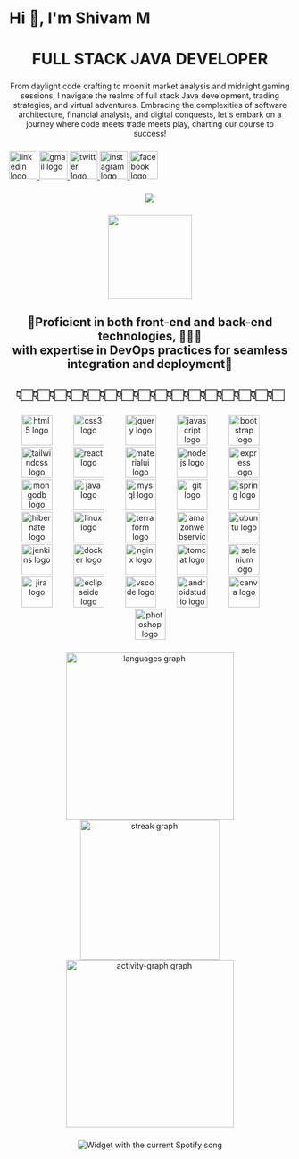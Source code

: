 <h1 align="left">Hi 👋, I'm Shivam M</h1>

###

<h1 align="center">FULL STACK JAVA DEVELOPER</h1>

###

<p align="center">From daylight code crafting to moonlit market analysis and midnight gaming sessions, I navigate the realms of full stack Java development, trading strategies, and virtual adventures. Embracing the complexities of software architecture, financial analysis, and digital conquests, let's embark on a journey where code meets trade meets play, charting our course to success!</p>

###

<div align="left">
  <a href="https://www.linkedin.com/in/shivam-malvade-101x/" target="_blank">
    <img src="https://img.shields.io/static/v1?message=LinkedIn&logo=linkedin&label=&color=0077B5&logoColor=white&labelColor=&style=for-the-badge" height="50" alt="linkedin logo"  />
  </a>
  <a href="mailto:malvadeshivam@gmail.com" target="_blank">
    <img src="https://img.shields.io/static/v1?message=Gmail&logo=gmail&label=&color=D14836&logoColor=white&labelColor=&style=for-the-badge" height="50" alt="gmail logo"  />
  </a>
  <a href="https://x.com/Shivam101x?t=FLuvEDnqjjYgAX7D3_AVkQ&s=08" target="_blank">
    <img src="https://img.shields.io/static/v1?message=Twitter&logo=twitter&label=&color=1DA1F2&logoColor=white&labelColor=&style=for-the-badge" height="50" alt="twitter logo"  />
  </a>
  <a href="https://www.instagram.com/shivam_101x" target="_blank">
    <img src="https://img.shields.io/static/v1?message=Instagram&logo=instagram&label=&color=E4405F&logoColor=white&labelColor=&style=for-the-badge" height="50" alt="instagram logo"  />
  </a>
  <a href="https://www.facebook.com/shivam.malvade.779" target="_blank">
    <img src="https://img.shields.io/static/v1?message=Facebook&logo=facebook&label=&color=1877F2&logoColor=white&labelColor=&style=for-the-badge" height="50" alt="facebook logo"  />
  </a>
</div>

###

<div align="center">
  <img src="https://profile-counter.glitch.me/shivam101x/count.svg?"  />
</div>

###

<div align="center">
  <img height="150" src="https://mir-s3-cdn-cf.behance.net/project_modules/hd/06f21a161921919.63cd7887d0a70.gif"  />
</div>

###

<h2 align="center">💯Proficient in both front-end and back-end technologies, 👨🏻‍💻<br>with expertise in DevOps practices for seamless integration and deployment🚀</h2>

###

<h2 align="center">👇🏻👇🏻👇🏻👇🏻👇🏻👇🏻👇🏻👇🏻👇🏻👇🏻👇🏻👇🏻👇🏻👇🏻👇🏻👇🏻</h2>

###

<div align="center">
  <img src="https://cdn.jsdelivr.net/gh/devicons/devicon/icons/html5/html5-plain-wordmark.svg" height="55" alt="html5 logo"  />
  <img width="30" />
  <img src="https://cdn.jsdelivr.net/gh/devicons/devicon/icons/css3/css3-plain-wordmark.svg" height="55" alt="css3 logo"  />
  <img width="30" />
  <img src="https://cdn.jsdelivr.net/gh/devicons/devicon/icons/jquery/jquery-plain-wordmark.svg" height="55" alt="jquery logo"  />
  <img width="30" />
  <img src="https://cdn.jsdelivr.net/gh/devicons/devicon/icons/javascript/javascript-plain.svg" height="55" alt="javascript logo"  />
  <img width="30" />
  <img src="https://cdn.jsdelivr.net/gh/devicons/devicon/icons/bootstrap/bootstrap-original-wordmark.svg" height="55" alt="bootstrap logo"  />
  <img width="30" />
  <img src="https://cdn.simpleicons.org/tailwindcss/06B6D4" height="55" alt="tailwindcss logo"  />
  <img width="30" />
  <img src="https://cdn.jsdelivr.net/gh/devicons/devicon/icons/react/react-original-wordmark.svg" height="55" alt="react logo"  />
  <img width="30" />
  <img src="https://cdn.simpleicons.org/mui/007FFF" height="55" alt="materialui logo"  />
  <img width="30" />
  <img src="https://cdn.simpleicons.org/nodedotjs/339933" height="55" alt="nodejs logo"  />
  <img width="30" />
  <img src="https://skillicons.dev/icons?i=express" height="55" alt="express logo"  />
  <img width="30" />
  <img src="https://cdn.jsdelivr.net/gh/devicons/devicon/icons/mongodb/mongodb-original-wordmark.svg" height="55" alt="mongodb logo"  />
  <img width="30" />
  <img src="https://cdn.jsdelivr.net/gh/devicons/devicon/icons/java/java-original-wordmark.svg" height="55" alt="java logo"  />
  <img width="30" />
  <img src="https://cdn.jsdelivr.net/gh/devicons/devicon/icons/mysql/mysql-original-wordmark.svg" height="55" alt="mysql logo"  />
  <img width="30" />
  <img src="https://cdn.jsdelivr.net/gh/devicons/devicon/icons/git/git-plain-wordmark.svg" height="55" alt="git logo"  />
  <img width="30" />
  <img src="https://cdn.jsdelivr.net/gh/devicons/devicon/icons/spring/spring-original-wordmark.svg" height="55" alt="spring logo"  />
  <img width="30" />
  <img src="https://skillicons.dev/icons?i=hibernate" height="55" alt="hibernate logo"  />
  <img width="30" />
  <img src="https://cdn.jsdelivr.net/gh/devicons/devicon/icons/linux/linux-original.svg" height="55" alt="linux logo"  />
  <img width="30" />
  <img src="https://cdn.simpleicons.org/terraform/7B42BC" height="55" alt="terraform logo"  />
  <img width="30" />
  <img src="https://skillicons.dev/icons?i=aws" height="55" alt="amazonwebservices logo"  />
  <img width="30" />
  <img src="https://cdn.simpleicons.org/ubuntu/E95420" height="55" alt="ubuntu logo"  />
  <img width="30" />
  <img src="https://skillicons.dev/icons?i=jenkins" height="55" alt="jenkins logo"  />
  <img width="30" />
  <img src="https://skillicons.dev/icons?i=docker" height="55" alt="docker logo"  />
  <img width="30" />
  <img src="https://cdn.simpleicons.org/nginx/009639" height="55" alt="nginx logo"  />
  <img width="30" />
  <img src="https://cdn.simpleicons.org/apachetomcat/F8DC75" height="55" alt="tomcat logo"  />
  <img width="30" />
  <img src="https://cdn.simpleicons.org/selenium/43B02A" height="55" alt="selenium logo"  />
  <img width="30" />
  <img src="https://cdn.simpleicons.org/jira/0052CC" height="55" alt="jira logo"  />
  <img width="30" />
  <img src="https://skillicons.dev/icons?i=eclipse" height="55" alt="eclipseide logo"  />
  <img width="30" />
  <img src="https://cdn.simpleicons.org/visualstudiocode/007ACC" height="55" alt="vscode logo"  />
  <img width="30" />
  <img src="https://cdn.simpleicons.org/androidstudio/3DDC84" height="55" alt="androidstudio logo"  />
  <img width="30" />
  <img src="https://cdn.simpleicons.org/canva/00C4CC" height="55" alt="canva logo"  />
  <img width="30" />
  <img src="https://cdn.simpleicons.org/adobephotoshop/31A8FF" height="55" alt="photoshop logo"  />
</div>

###

<div align="center">
  <img src="https://github-readme-stats.vercel.app/api/top-langs?username=shivam101x&locale=en&hide_title=false&layout=compact&card_width=320&langs_count=25&theme=vision-friendly-dark&hide_border=false&order=2" height="300" alt="languages graph"  />
  <img src="https://streak-stats.demolab.com?user=shivam101x&locale=en&mode=daily&theme=dark&hide_border=false&border_radius=5&order=3" height="250" alt="streak graph"  />
  <img src="https://github-readme-activity-graph.vercel.app/graph?username=shivam101x&radius=16&theme=merko&area=true&order=5&hide_title=false&hide_border=false" height="300" alt="activity-graph graph"  />
</div>

###

<div align="center">
  <img src="![Alt text](https://spotify-recently-played-readme.vercel.app/api?user=31vxk53zqzok7py6pj2nf77pfeta&unique={true|1|on|yes})?" alt="Widget with the current Spotify song"  />
</div>

###
